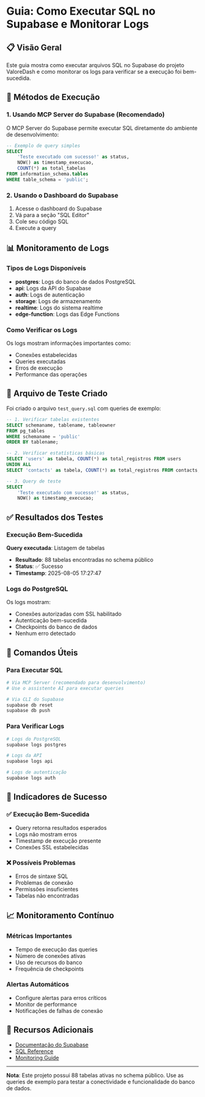# Guia: Como Executar SQL no Supabase e Monitorar Logs

## 📋 Visão Geral

Este guia mostra como executar arquivos SQL no Supabase do projeto ValoreDash e como monitorar os logs para verificar se a execução foi bem-sucedida.

## 🚀 Métodos de Execução

### 1. Usando MCP Server do Supabase (Recomendado)

O MCP Server do Supabase permite executar SQL diretamente do ambiente de desenvolvimento:

```sql
-- Exemplo de query simples
SELECT 
    'Teste executado com sucesso!' as status,
    NOW() as timestamp_execucao,
    COUNT(*) as total_tabelas
FROM information_schema.tables 
WHERE table_schema = 'public';
```

### 2. Usando o Dashboard do Supabase

1. Acesse o dashboard do Supabase
2. Vá para a seção "SQL Editor"
3. Cole seu código SQL
4. Execute a query

## 📊 Monitoramento de Logs

### Tipos de Logs Disponíveis

- **postgres**: Logs do banco de dados PostgreSQL
- **api**: Logs da API do Supabase
- **auth**: Logs de autenticação
- **storage**: Logs de armazenamento
- **realtime**: Logs do sistema realtime
- **edge-function**: Logs das Edge Functions

### Como Verificar os Logs

Os logs mostram informações importantes como:
- Conexões estabelecidas
- Queries executadas
- Erros de execução
- Performance das operações

## 📁 Arquivo de Teste Criado

Foi criado o arquivo `test_query.sql` com queries de exemplo:

```sql
-- 1. Verificar tabelas existentes
SELECT schemaname, tablename, tableowner
FROM pg_tables 
WHERE schemaname = 'public'
ORDER BY tablename;

-- 2. Verificar estatísticas básicas
SELECT 'users' as tabela, COUNT(*) as total_registros FROM users
UNION ALL
SELECT 'contacts' as tabela, COUNT(*) as total_registros FROM contacts;

-- 3. Query de teste
SELECT 
    'Teste executado com sucesso!' as status,
    NOW() as timestamp_execucao;
```

## ✅ Resultados dos Testes

### Execução Bem-Sucedida

**Query executada**: Listagem de tabelas
- **Resultado**: 88 tabelas encontradas no schema público
- **Status**: ✅ Sucesso
- **Timestamp**: 2025-08-05 17:27:47

### Logs do PostgreSQL

Os logs mostram:
- Conexões autorizadas com SSL habilitado
- Autenticação bem-sucedida
- Checkpoints do banco de dados
- Nenhum erro detectado

## 🔧 Comandos Úteis

### Para Executar SQL
```bash
# Via MCP Server (recomendado para desenvolvimento)
# Use o assistente AI para executar queries

# Via CLI do Supabase
supabase db reset
supabase db push
```

### Para Verificar Logs
```bash
# Logs do PostgreSQL
supabase logs postgres

# Logs da API
supabase logs api

# Logs de autenticação
supabase logs auth
```

## 🚨 Indicadores de Sucesso

### ✅ Execução Bem-Sucedida
- Query retorna resultados esperados
- Logs não mostram erros
- Timestamp de execução presente
- Conexões SSL estabelecidas

### ❌ Possíveis Problemas
- Erros de sintaxe SQL
- Problemas de conexão
- Permissões insuficientes
- Tabelas não encontradas

## 📈 Monitoramento Contínuo

### Métricas Importantes
- Tempo de execução das queries
- Número de conexões ativas
- Uso de recursos do banco
- Frequência de checkpoints

### Alertas Automáticos
- Configure alertas para erros críticos
- Monitor de performance
- Notificações de falhas de conexão

## 🔗 Recursos Adicionais

- [Documentação do Supabase](https://supabase.com/docs)
- [SQL Reference](https://supabase.com/docs/guides/database)
- [Monitoring Guide](https://supabase.com/docs/guides/platform/logs)

---

**Nota**: Este projeto possui 88 tabelas ativas no schema público. Use as queries de exemplo para testar a conectividade e funcionalidade do banco de dados.